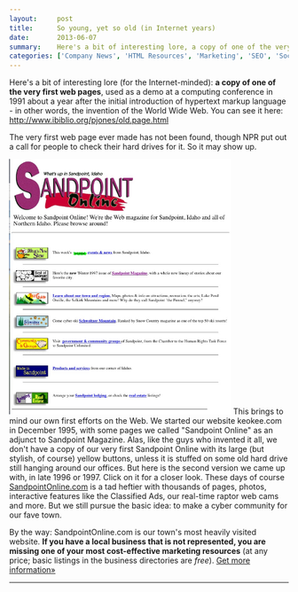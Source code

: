 ```yaml
---
layout:     post
title:      So young, yet so old (in Internet years)
date:       2013-06-07
summary:    Here's a bit of interesting lore, a copy of one of the very first web pages used as a demo at a computing conference in 1991
categories: ['Company News', 'HTML Resources', 'Marketing', 'SEO', 'Social Media']
---
```


Here's a bit of interesting lore (for the Internet-minded): <strong>a copy of one of the very first web pages</strong>, used as a demo at a computing conference in 1991 about a year after the initial introduction of hypertext markup language - in other words, the invention of the World Wide Web. You can see it here: <a title="First web page" href="http://www.ibiblio.org/pjones/old.page.html" target="_blank">http://www.ibiblio.org/pjones/old.page.html</a>

The very first web page ever made has not been found, though NPR put out a call for people to check their hard drives for it. So it may show up.

<a href="/images/SptOnlineScreenshot1996.jpg"><img style="max-width: 400px;" class="alignleft" src="/images/SptOnlineScreenshot1996.jpg" /></a> This brings to mind our own first efforts on the Web. We started our website keokee.com in December 1995, with some pages we called "Sandpoint Online" as an adjunct to Sandpoint Magazine. Alas, like the guys who invented it all, we don't have a copy of our very first Sandpoint Online with its large (but stylish, of course) yellow buttons, unless it is stuffed on some old hard drive still hanging around our offices. But here is the second version we came up with, in late 1996 or 1997. Click on it for a closer look. These days of course <a title="Sandpoint Online for Sandpoint Idaho" href="http://www.sandpointonline.com/eagles/eagle-frequently-asked-questions/" target="_blank">SandpointOnline.com</a> is a tad heftier with thousands of pages, photos, interactive features like the Classified Ads, our real-time raptor web cams and more. But we still pursue the basic idea: to make a cyber community for our fave town.

By the way: SandpointOnline.com is our town's most heavily visited website. <strong>If you have a local business that is not represented, you are missing one of your most cost-effective marketing resources</strong> (at any price; basic listings in the business directories are <em>free</em>). <a title="Advertising on Sandpoint Online" href="http://www.sandpointonline.com/services/advertising.html" target="_blank">Get more information»</a>

---